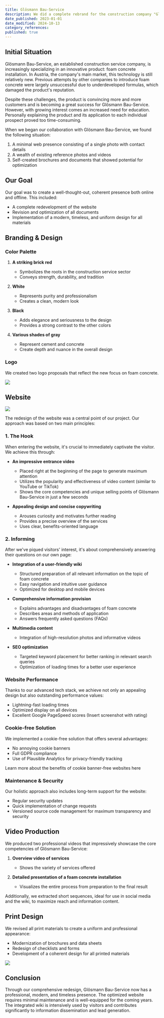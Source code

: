 ```yaml
---
title: Glösmann Bau-Service
description: We did a complete rebrand for the construction company "Glösmann Bau-Service", designed and developed their new website, edited their video footage and designed their print media and PDF guidelines.
date_published: 2023-01-01
date_modified: 2024-10-13
category_references: 
published: true
---
```

## Initial Situation

Glösmann Bau-Service, an established construction service company, is increasingly specializing in an innovative product: foam concrete installation. In Austria, the company's main market, this technology is still relatively new. Previous attempts by other companies to introduce foam concrete were largely unsuccessful due to underdeveloped formulas, which damaged the product's reputation.

Despite these challenges, the product is convincing more and more customers and is becoming a great success for Glösmann Bau-Service. However, with growing interest comes an increased need for education. Personally explaining the product and its application to each individual prospect proved too time-consuming.

When we began our collaboration with Glösmann Bau-Service, we found the following situation:

1. A minimal web presence consisting of a single photo with contact details
2. A wealth of existing reference photos and videos
3. Self-created brochures and documents that showed potential for optimization

## Our Goal

Our goal was to create a well-thought-out, coherent presence both online and offline. This included:

- A complete redevelopment of the website
- Revision and optimization of all documents
- Implementation of a modern, timeless, and uniform design for all materials

## Branding & Design

### Color Palette

1. **A striking brick red**
   - Symbolizes the roots in the construction service sector
   - Conveys strength, durability, and tradition

2. **White**
   - Represents purity and professionalism
   - Creates a clean, modern look

3. **Black**
   - Adds elegance and seriousness to the design
   - Provides a strong contrast to the other colors

4. **Various shades of gray**
   - Represent cement and concrete
   - Create depth and nuance in the overall design

### Logo

We created two logo proposals that reflect the new focus on foam concrete.

![](https://directus.lupinum.com/assets/83ae21df-1227-40ee-a249-b992cc1964c3)

## Website

![](https://directus.lupinum.com/assets/fa4c2d59-cec8-4849-aec5-12db4ca2b1db)

The redesign of the website was a central point of our project. Our approach was based on two main principles:

### 1. The Hook

When entering the website, it's crucial to immediately captivate the visitor. We achieve this through:

- **An impressive entrance video**
  - Placed right at the beginning of the page to generate maximum attention
  - Utilizes the popularity and effectiveness of video content (similar to YouTube or TikTok)
  - Shows the core competencies and unique selling points of Glösmann Bau-Service in just a few seconds

- **Appealing design and concise copywriting**
  - Arouses curiosity and motivates further reading
  - Provides a precise overview of the services
  - Uses clear, benefits-oriented language

### 2. Informing

After we've piqued visitors' interest, it's about comprehensively answering their questions on our own page:

- **Integration of a user-friendly wiki**
  - Structured preparation of all relevant information on the topic of foam concrete
  - Easy navigation and intuitive user guidance
  - Optimized for desktop and mobile devices

- **Comprehensive information provision**
  - Explains advantages and disadvantages of foam concrete
  - Describes areas and methods of application
  - Answers frequently asked questions (FAQs)

- **Multimedia content**
  - Integration of high-resolution photos and informative videos

- **SEO optimization**
  - Targeted keyword placement for better ranking in relevant search queries
  - Optimization of loading times for a better user experience

### Website Performance

Thanks to our advanced tech stack, we achieve not only an appealing design but also outstanding performance values:

- Lightning-fast loading times
- Optimized display on all devices
- Excellent Google PageSpeed scores (Insert screenshot with rating)

### Cookie-free Solution

We implemented a cookie-free solution that offers several advantages:

- No annoying cookie banners
- Full GDPR compliance
- Use of Plausible Analytics for privacy-friendly tracking

Learn more about the benefits of cookie banner-free websites here

### Maintenance & Security

Our holistic approach also includes long-term support for the website:

- Regular security updates
- Quick implementation of change requests
- Versioned source code management for maximum transparency and security

## Video Production

We produced two professional videos that impressively showcase the core competencies of Glösmann Bau-Service:

1. **Overview video of services**
   - Shows the variety of services offered

2. **Detailed presentation of a foam concrete installation**
   - Visualizes the entire process from preparation to the final result

Additionally, we extracted short sequences, ideal for use in social media and the wiki, to maximize reach and information content.

## Print Design

We revised all print materials to create a uniform and professional appearance:

- Modernization of brochures and data sheets
- Redesign of checklists and forms
- Development of a coherent design for all printed materials

![](https://directus.lupinum.com/assets/2e535204-5fa9-4ae6-8d01-44ef54dcc296)

## Conclusion

Through our comprehensive redesign, Glösmann Bau-Service now has a professional, modern, and timeless presence. The optimized website requires minimal maintenance and is well-equipped for the coming years. The integrated wiki is intensively used by visitors and contributes significantly to information dissemination and lead generation.

